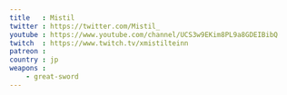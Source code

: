 ```yaml
---
title   : Mistil
twitter : https://twitter.com/Mistil_
youtube : https://www.youtube.com/channel/UCS3w9EKim8PL9a8GDEIBibQ
twitch  : https://www.twitch.tv/xmistilteinn
patreon : 
country : jp
weapons :
    - great-sword
---
```


